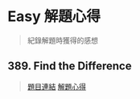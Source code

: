 # Easy 解題心得
> 紀錄解題時獲得的感想

## 389. Find the Difference
> [題目連結](https://leetcode.com/problems/find-the-difference/)
> [解題心得](https://medium.com/@TitaLiu/leetcode-%E8%A7%A3%E9%A1%8C%E7%B4%80%E9%8C%84-389-find-the-difference-c7589bd7faf6)
